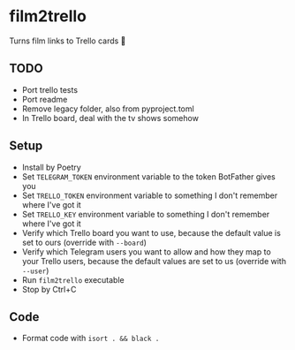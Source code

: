 # film2trello

Turns film links to Trello cards 🍿

## TODO

- Port trello tests
- Port readme
- Remove legacy folder, also from pyproject.toml
- In Trello board, deal with the tv shows somehow

## Setup

-   Install by Poetry
-   Set `TELEGRAM_TOKEN` environment variable to the token BotFather gives you
-   Set `TRELLO_TOKEN` environment variable to something I don't remember where I've got it
-   Set `TRELLO_KEY` environment variable to something I don't remember where I've got it
-   Verify which Trello board you want to use, because the default value is set to ours (override with `--board`)
-   Verify which Telegram users you want to allow and how they map to your Trello users, because the default values are set to us (override with `--user`)
-   Run `film2trello` executable
-   Stop by Ctrl+C

## Code

-   Format code with `isort . && black .`
